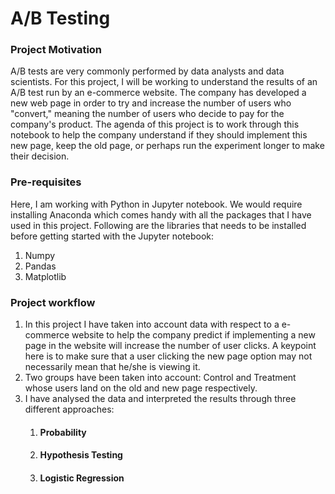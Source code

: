 # A/B Testing

### Project Motivation

A/B tests are very commonly performed by data analysts and data scientists. 
For this project, I will be working to understand the results of an A/B test run by an e-commerce website. The company has developed a new web page in order to try and increase the number of users who "convert," meaning the number of users who decide to pay for the company's product. The agenda of this project is to work through this notebook to help the company understand if they should implement this new page, keep the old page, or perhaps run the experiment longer to make their decision.

### Pre-requisites

Here, I am working with Python in Jupyter notebook. We would require installing Anaconda which comes handy with all the packages that I have used in this project. Following are the libraries that needs to be installed before getting started with the Jupyter notebook:

1. Numpy
2. Pandas
3. Matplotlib


### Project workflow

1. In this project I have taken into account data with respect to a e-commerce website to help the company predict if implementing a new page in the website will increase the number of user clicks. A keypoint here is to make sure that a user clicking the new page option may not necessarily mean that he/she is viewing it. 
2. Two groups have been taken into account: Control and Treatment whose users land on the old and new page respectively. 
3. I have analysed the data and interpreted the results through three different approaches: 
    1. #### Probability
    2. #### Hypothesis Testing
    3. #### Logistic Regression
